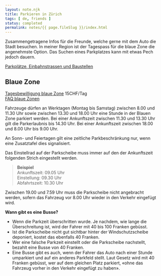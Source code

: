 ```yaml
---
layout: note.njk
title: Parkieren in Zürich
tags: [ de, friends ]
status: completed
permalink: notes/{{ page.fileSlug }}/index.html
---
```


Zusammengetragene Infos für die Freunde, welche gerne mit dem Auto die Stadt besuchen. In meiner Region ist der
Tagespass für die blaue Zone die angenehmste Option. Das Suchen eines Parkplatzes kann mit etwas Pech jedoch dauern.

[Parkplätze, Einbahnstrassen und Baustellen](https://www.maps.stadt-zuerich.ch/zueriplan3/Stadtplan.aspx?#route_visible=true&basemap=Basiskarte+(Geb%C3%A4udeschr%C3%A4gansicht)&map=&scale=8000&xkoord=2681699.3048036383&ykoord=1250052.844207928&lang=&layer=Bauernhofladen%3A%3A66%2CBaustelle%3A%3A63%2CBrunnen%3A%3A58%2CParkplatz%3A%3A35%2CSportanlage%3A%3A22%2CFahrtrichtung%3A%3A13&window=&selectedObject=&selectedLayer=&toggleScreen=&legacyUrlState=&drawings=)

## Blaue Zone

[Tagesbewilligung blaue Zone](https://www.stadt-zuerich.ch/pd/de/index/dav/parkkarten_bewilligungen/parkkarten_beziehen/tagesbewilligung_blauezone.html)
15CHF/Tag  
[FAQ blaue Zonen](https://www.stadt-zuerich.ch/pd/de/index/dav/parkkarten_bewilligungen/faq/faq_blaue_zonen.html)  

Fahrzeuge dürfen an Werktagen (Montag bis Samstag) zwischen 8.00 und 11.30 Uhr sowie zwischen 13.30 und 18.00 Uhr eine
Stunde in der Blauen Zone parkiert werden. Bei einer Ankunftszeit zwischen 11.30 und 13.30 Uhr gilt die Parkerlaubnis
bis 14.30 Uhr. Bei einer Ankunftszeit zwischen 18.00 und 8.00 Uhr bis 9.00 Uhr.

An Sonn- und Feiertagen gilt eine zeitliche Parkbeschränkung nur, wenn eine Zusatztafel dies signalisiert.

Das Einstellrad auf der Parkscheibe muss immer auf den der Ankunftszeit folgenden Strich eingestellt werden.
  > **Beispiel**  
  > Ankunftszeit: 09.05 Uhr  
  > Einstellung: 09.30 Uhr  
  > Abfahrtszeit: 10.30 Uhr

Zwischen 19.00 und 7.59 Uhr muss die Parkscheibe nicht angebracht werden, sofern das Fahrzeug vor 8.00 Uhr wieder in den
Verkehr eingefügt wird.

**Wann gibt es eine Busse?**

- Wenn die Parkzeit überschritten wurde. Je nachdem, wie lange die Überschreitung ist, wird der Fahrer mit 40 bis 100
  Franken gebüsst.
- Ist die Parkscheibe nicht gut sichtbar hinter der Windschutzscheibe deponiert, kostet das ebenfalls 40 Franken.
- Wer eine falsche Parkzeit einstellt oder die Parkscheibe nachstellt, bezahlt eine Busse von 40 Franken.
- Eine Busse gibt es auch, wenn der Fahrer das Auto nach einer Stunde umparkiert und auf ein anderes Parkfeld stellt.
  Laut Gesetz wird mit 40 Franken gebüsst, wer auf dem gleichen Platz parkiert, «ohne das Fahrzeug vorher in den Verkehr
  eingefügt zu haben».